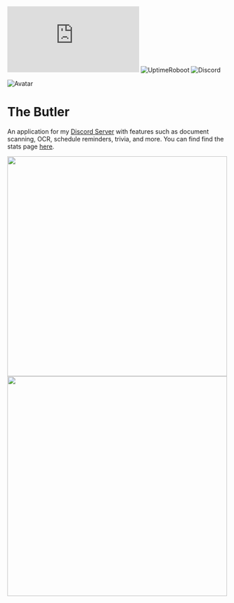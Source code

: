 ![PyPI](https://img.shields.io/pypi/v/discord.py)  ![UptimeRoboot](https://img.shields.io/uptimerobot/status/m786515853-65a631cc420ded3137907a42)  ![Discord](https://img.shields.io/discord/612059384721440789)

![Avatar](https://images-ext-1.discordapp.net/external/nxYW7DyVsmIKp9llZ6wtAOAanNPx0H1YnJpguG-8h1U/%3Fsize%3D1024/https/cdn.discordapp.com/avatars/704571297048428654/962375cb010760e58ed48b84dd7cacbd.webp?width=100&height=100)

# The Butler
An application for my [Discord Server](https://discord.link/harsh) with features such as document scanning, OCR, schedule reminders, trivia, and more. You can find find the stats page [here](https://stats.uptimerobot.com/zq1QPiREEl/786515853).

<img src = "https://i.gyazo.com/f58f2a9a431b1d51145089ca3066c3cc.gif" height = auto width = 500>
<img src = "https://i.gyazo.com/c9718b86c229729b58bd9e629175c895.gif" height = auto width = 500>